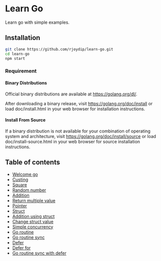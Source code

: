 # Learn Go

Learn go with simple examples.

## Installation

```sh
git clone https://github.com/rjoydip/learn-go.git
cd learn-go
npm start
```

### Requirement

#### Binary Distributions

Official binary distributions are available at https://golang.org/dl/.

After downloading a binary release, visit https://golang.org/doc/install
or load doc/install.html in your web browser for installation
instructions.

#### Install From Source

If a binary distribution is not available for your combination of
operating system and architecture, visit
https://golang.org/doc/install/source or load doc/install-source.html
in your web browser for source installation instructions.

## Table of contents

- [Welcome go](examples/welcome.go)
- [Custing](examples/custing.go)
- [Square](examples/square.go)
- [Random number](examples/random.go)
- [Addition](examples/add.go)
- [Return multiple value](examples/return_mutiple_value.go)
- [Pointer](examples/pointer.go)
- [Struct](examples/struct.go)
- [Addition using struct](examples/add_using_stuct.go)
- [Change struct value](examples/change_struct_value.go)
- [Simple concurrency](examples/simple_concurrency.go)
- [Go routine](examples/goroutine.go)
- [Go routine sync](examples/goroutine_sync.go)
- [Defer](examples/defer.go)
- [Defer for](examples/defer_for.go)
- [Go routine sync with defer](examples/goroutine_sync_defer.go)
